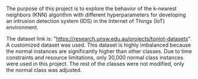 The purpose of this project is to explore the behavior of the k-nearest neighbors (KNN) algorithm with different hyperparameters for developing an intrusion detection system (IDS)
in the Internet of Things (IoT) environment.

The dataset link is: "https://research.unsw.edu.au/projects/toniot-datasets". A customized dataset was used. This dataset is highly imbalanced because the normal instances are significantly higher than other classes. Due to time constraints and resource limitations, only 30,000 normal class instances were used in this project. The rest of the classes were not modified, only the normal class was adjusted.
